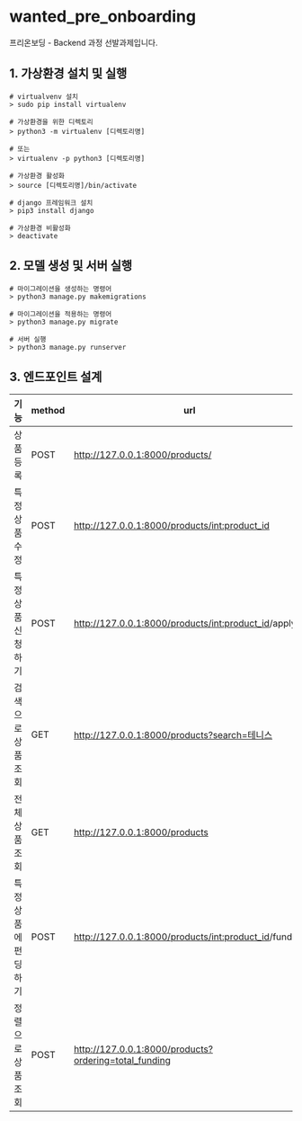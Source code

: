 # wanted_pre_onboarding
프리온보딩 - Backend 과정 선발과제입니다.

## 1. 가상환경 설치 및 실행
```shell
# virtualvenv 설치
> sudo pip install virtualenv

# 가상환경을 위한 디렉토리
> python3 -m virtualenv [디렉토리명]

# 또는
> virtualenv -p python3 [디렉토리명]

# 가상환경 활성화
> source [디렉토리명]/bin/activate

# django 프레임워크 설치
> pip3 install django

# 가상환경 비활성화
> deactivate
```

## 2. 모델 생성 및 서버 실행
```shell
# 마이그레이션을 생성하는 명령어
> python3 manage.py makemigrations

# 마이그레이션을 적용하는 명령어
> python3 manage.py migrate

# 서버 실행
> python3 manage.py runserver
```

## 3. 엔드포인트 설계
| 기능 | method | url | 비고 |
|------|---|---| --- |
| 상품 등록 | POST | http://127.0.0.1:8000/products/ | - |
| 특정 상품 수정  | POST | http://127.0.0.1:8000/products/<int:product_id> | 필드에 맞게 작성하면 수정됩니다. () |
| 특정 상품 신청하기  | POST | http://127.0.0.1:8000/products/<int:product_id>/apply | 로그인된 user를 가져와 applicants로 추가합니다. |
| 검색으로 상품 조회  | GET | http://127.0.0.1:8000/products?search=테니스 | title 또는 description 에 해당 단어를 검색해서 찾습니다. |
| 전체 상품 조회  | GET | http://127.0.0.1:8000/products | - |
| 특정 상품에 펀딩하기  | POST | http://127.0.0.1:8000/products/<int:product_id>/funding | 상품에 정해진 once_funding(1회펀딩액)만큼 펀딩됩니다. |
| 정렬으로 상품 조회 | POST | http://127.0.0.1:8000/products?ordering=total_funding | id 또는 total_funding(총 펀딩금액)으로 정렬됩니다. |


